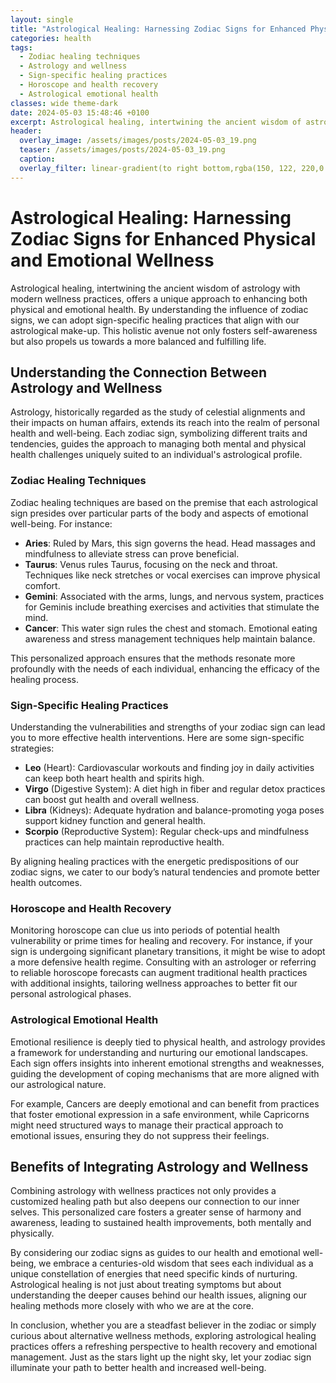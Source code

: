 ```yaml
---
layout: single
title: "Astrological Healing: Harnessing Zodiac Signs for Enhanced Physical and Emotional Wellness"
categories: health
tags:
  - Zodiac healing techniques
  - Astrology and wellness
  - Sign-specific healing practices
  - Horoscope and health recovery
  - Astrological emotional health
classes: wide theme-dark
date: 2024-05-03 15:48:46 +0100
excerpt: Astrological healing, intertwining the ancient wisdom of astrology with modern wellness practices, offers a unique approach to enhancing both physical and emotional health.
header:
  overlay_image: /assets/images/posts/2024-05-03_19.png
  teaser: /assets/images/posts/2024-05-03_19.png
  caption: 
  overlay_filter: linear-gradient(to right bottom,rgba(150, 122, 220,0.8), rgba(255,245,208,0.5))
---
```


# Astrological Healing: Harnessing Zodiac Signs for Enhanced Physical and Emotional Wellness

Astrological healing, intertwining the ancient wisdom of astrology with modern wellness practices, offers a unique approach to enhancing both physical and emotional health. By understanding the influence of zodiac signs, we can adopt sign-specific healing practices that align with our astrological make-up. This holistic avenue not only fosters self-awareness but also propels us towards a more balanced and fulfilling life.

## Understanding the Connection Between Astrology and Wellness

Astrology, historically regarded as the study of celestial alignments and their impacts on human affairs, extends its reach into the realm of personal health and well-being. Each zodiac sign, symbolizing different traits and tendencies, guides the approach to managing both mental and physical health challenges uniquely suited to an individual's astrological profile.

### Zodiac Healing Techniques

Zodiac healing techniques are based on the premise that each astrological sign presides over particular parts of the body and aspects of emotional well-being. For instance:

- **Aries**: Ruled by Mars, this sign governs the head. Head massages and mindfulness to alleviate stress can prove beneficial.
- **Taurus**: Venus rules Taurus, focusing on the neck and throat. Techniques like neck stretches or vocal exercises can improve physical comfort.
- **Gemini**: Associated with the arms, lungs, and nervous system, practices for Geminis include breathing exercises and activities that stimulate the mind.
- **Cancer**: This water sign rules the chest and stomach. Emotional eating awareness and stress management techniques help maintain balance.

This personalized approach ensures that the methods resonate more profoundly with the needs of each individual, enhancing the efficacy of the healing process.

### Sign-Specific Healing Practices

Understanding the vulnerabilities and strengths of your zodiac sign can lead you to more effective health interventions. Here are some sign-specific strategies:

- **Leo** (Heart): Cardiovascular workouts and finding joy in daily activities can keep both heart health and spirits high.
- **Virgo** (Digestive System): A diet high in fiber and regular detox practices can boost gut health and overall wellness.
- **Libra** (Kidneys): Adequate hydration and balance-promoting yoga poses support kidney function and general health.
- **Scorpio** (Reproductive System): Regular check-ups and mindfulness practices can help maintain reproductive health.

By aligning healing practices with the energetic predispositions of our zodiac signs, we cater to our body’s natural tendencies and promote better health outcomes.

### Horoscope and Health Recovery

Monitoring horoscope can clue us into periods of potential health vulnerability or prime times for healing and recovery. For instance, if your sign is undergoing significant planetary transitions, it might be wise to adopt a more defensive health regime. Consulting with an astrologer or referring to reliable horoscope forecasts can augment traditional health practices with additional insights, tailoring wellness approaches to better fit our personal astrological phases.

### Astrological Emotional Health

Emotional resilience is deeply tied to physical health, and astrology provides a framework for understanding and nurturing our emotional landscapes. Each sign offers insights into inherent emotional strengths and weaknesses, guiding the development of coping mechanisms that are more aligned with our astrological nature.

For example, Cancers are deeply emotional and can benefit from practices that foster emotional expression in a safe environment, while Capricorns might need structured ways to manage their practical approach to emotional issues, ensuring they do not suppress their feelings.

## Benefits of Integrating Astrology and Wellness

Combining astrology with wellness practices not only provides a customized healing path but also deepens our connection to our inner selves. This personalized care fosters a greater sense of harmony and awareness, leading to sustained health improvements, both mentally and physically.

By considering our zodiac signs as guides to our health and emotional well-being, we embrace a centuries-old wisdom that sees each individual as a unique constellation of energies that need specific kinds of nurturing. Astrological healing is not just about treating symptoms but about understanding the deeper causes behind our health issues, aligning our healing methods more closely with who we are at the core.

In conclusion, whether you are a steadfast believer in the zodiac or simply curious about alternative wellness methods, exploring astrological healing practices offers a refreshing perspective to health recovery and emotional management. Just as the stars light up the night sky, let your zodiac sign illuminate your path to better health and increased well-being.